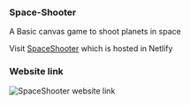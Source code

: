 ### Space-Shooter
A Basic canvas game to shoot planets in space

Visit [SpaceShooter](https://space-shooter-html-canvas.netlify.app/) which is hosted in Netlify

### Website link
<p>
 <img src="https://api.qrserver.com/v1/create-qr-code/?size=150x150&data=https://space-shooter-html-canvas.netlify.app/" alt="SpaceShooter website link"/> 
</p>
